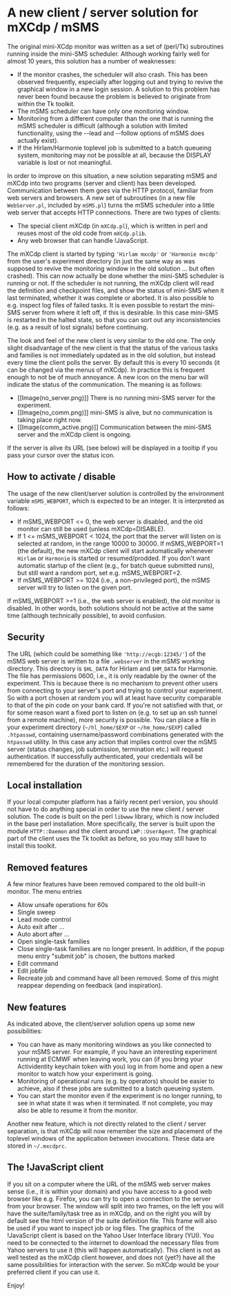# A new client / server solution for mXCdp / mSMS

The original mini-XCdp monitor was written as a set of (perl/Tk) subroutines
running inside the mini-SMS scheduler. Although working fairly well for almost 10 years, this solution has a number of weaknesses:

 * If the monitor crashes, the scheduler will also crash. This has been observed frequently, especially after logging out and trying to revive the graphical window in a new login session. A solution to this problem has never been found because the problem is believed to originate from within the Tk toolkit.
 * The mSMS scheduler can have only one monitoring window.
 * Monitoring from a different computer than the one that is running the mSMS scheduler is difficult (although a solution with limited functionality, using the --lead and --follow options of mSMS does actually exist).
 * If the Hirlam/Harmonie toplevel job is submitted to a batch queueing system, monitoring may not be possible at all, because the DISPLAY variable is lost or not meaningful.

In order to improve on this situation, a new solution separating mSMS and mXCdp into two programs (server and client) has been developed.
Communication between them goes via the HTTP protocol, familiar from web servers and browsers. A new set of subroutines (in a new file `WebServer.pl`, included by `mSMS.pl`) turns the mSMS scheduler into a little web server that accepts HTTP connections.
There are two types of clients:

 * The special client mXCdp (in `mXCdp.pl`), which is written in perl and reuses most of the old code from `mXCdp.plib`.
 * Any web browser that can handle !JavaScript.

The mXCdp client is started by typing `'Hirlam mxcdp'` or `'Harmonie mxcdp'` from the user's experiment directory (in just the same way as was supposed to revive the monitoring window in the old solution ... but often crashed). This can now actually be done whether the mini-SMS scheduler is running or not. If the scheduler is not running, the mXCdp client will read the definition and checkpoint files, and show the status of mini-SMS when it last terminated, whether it was complete or aborted. It is also possible to e.g. inspect log files of failed tasks. It is even possible to restart the mini-SMS server from where it left off, if this is desirable. In this case mini-SMS is restarted in the halted state, so that you can sort out any inconsistencies (e.g. as a result of lost signals) before continuing.

The look and feel of the new client is very similar to the old one. The only slight disadvantage of the new client is that the status of the various tasks and families is not immediately updated as in the old solution, but instead every time the client polls the server. By default this is every 10 seconds (it can be changed via the menus of mXCdp). In practice this is frequent enough to not be of much annoyance. A new icon on the menu bar will indicate the status of the communication. The meaning is as follows:

 * [[Image(no_server.png)]] There is no running mini-SMS server for the experiment.
 * [[Image(no_comm.png)]] mini-SMS is alive, but no communication is taking place right now.
 * [[Image(comm_active.png)]] Communication between the mini-SMS server and the mXCdp client is ongoing.

If the server is alive its URL (see below) will be displayed in a tooltip if you pass your cursor over the status icon.

## How to activate / disable

The usage of the new client/server solution is controlled by the environment variable `mSMS_WEBPORT`, which is expected to be an integer. It is interpreted as follows:

 * If mSMS_WEBPORT <= 0, the web server is disabled, and the old monitor can still be used (unless mXCdp=DISABLE).
 * If 1 <= mSMS_WEBPORT < 1024, the port that the server will listen on is selected at random, in the range 10000 to 30000. If mSMS_WEBPORT=1 (the default), the new mXCdp client will start automatically whenever `Hirlam` or `Harmonie` is started or resumed/prodded. If you don't want automatic startup of the client (e.g., for batch queue submitted runs), but still want a random port, set e.g. mSMS_WEBPORT=2.
 * If mSMS_WEBPORT >= 1024 (i.e., a non-privileged port), the mSMS server will try to listen on the given port.

If mSMS_WEBPORT >=1 (i.e., the web server is enabled), the old monitor is disabled. In other words, both solutions should not be active at the same time (although technically possible), to avoid confusion.

## Security
The URL (which could be something like `'http://ecgb:12345/'`) of the mSMS web server is written to a file `.webserver` in the mSMS working directory. This directory is `$HL_DATA` for Hirlam and `$HM_DATA` for Harmonie. The file has permissions 0600, i.e., it is only readable by the owner of the experiment. This is because there is no mechanism to prevent other users from connecting to your server's port and trying to control your experiment. So with a port chosen at random you will at least have security comparable to that of the pin code on your bank card. If you're not satisfied with that, or for some reason want a fixed port to listen on (e.g. to set up an ssh tunnel from a remote machine), more security is possible. You can place a file in your experiment directory (`~/hl_home/$EXP` or `~/hm_home/$EXP`) called `.htpasswd`, containing username/password combinations generated with the `htpasswd` utility. In this case any action that implies control over the mSMS server (status changes, job submission, termination etc.) will request authentication. If successfully authenticated, your credentials will be remembered for the duration of the monitoring session.

## Local installation
If your local computer platform has a fairly recent perl version, you should not have to do anything special in order to use the new client / server solution. The code is built on the perl `libwww` library, which is now included in the base perl installation. More specifically, the server is built upon the module `HTTP::Daemon` and the client around `LWP::UserAgent`. The graphical part of the client uses the
Tk toolkit as before, so you may still have to install this toolkit.

## Removed features
A few minor features have been removed compared to the old built-in monitor. The menu entries
 * Allow unsafe operations for 60s
 * Single sweep
 * Lead mode control
 * Auto exit after ...
 * Auto abort after ...
 * Open single-task families
 * Close single-task families
are no longer present. In addition, if the popup menu entry "submit job" is chosen, the buttons marked
 * Edit command
 * Edit jobfile
 * Recreate job and command
have all been removed. Some of this might reappear depending on feedback (and inspiration).

## New features
As indicated above, the client/server solution opens up some new possibilities:
 * You can have as many monitoring windows as you like connected to your mSMS server. For example, if you have an interesting experiment running at ECMWF when leaving work, you can (if you bring your Actividentity keychain token with you) log in from home and open a new monitor to watch how your experiment is going.
 * Monitoring of operational runs (e.g. by operators) should be easier to achieve, also if these jobs are submitted to a batch queueing system.
 * You can start the monitor even if the experiment is no longer running, to see in what state it was when it terminated. If not complete, you may also be able to resume it from the monitor.

Another new feature, which is not directly related to the client / server separation, is that mXCdp will now remember the size and placement of the toplevel windows of the application between invocations. These data are stored in `~/.mxcdprc`.

## The !JavaScript client
If you sit on a computer where the URL of the mSMS web server makes sense (i.e., it is within your domain) and you have access to a good web browser like e.g. Firefox, you can try to open a connection to the server from your browser. The window will split into two frames, on the left you will have the suite/family/task tree as in mXCdp, and on the right you will by default see the html version of the suite definition file. This frame will also be used if you want to inspect job or log files. The graphics of the !JavaScript client is based on the Yahoo User Interface library (YUI). You need to be connected to the internet to download the necessary files from Yahoo servers to use it (this will happen automatically). This client is not as well tested as the mXCdp client however, and does not (yet?) have all the same possibilities for interaction with the server. So mXCdp would be your preferred client if you can use it.

Enjoy!
